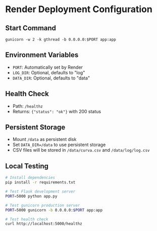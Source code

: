 # Render Deployment Configuration

## Start Command
```
gunicorn -w 2 -k gthread -b 0.0.0.0:$PORT app:app
```

## Environment Variables
- `PORT`: Automatically set by Render
- `LOG_DIR`: Optional, defaults to "log" 
- `DATA_DIR`: Optional, defaults to "data"

## Health Check
- Path: `/healthz`
- Returns: `{"status": "ok"}` with 200 status

## Persistent Storage
- Mount `/data` as persistent disk
- Set `DATA_DIR=/data` to use persistent storage
- CSV files will be stored in `/data/curva.csv` and `/data/log/log.csv`

## Local Testing
```bash
# Install dependencies
pip install -r requirements.txt

# Test Flask development server
PORT=5000 python app.py

# Test gunicorn production server
PORT=5000 gunicorn -b 0.0.0.0:$PORT app:app

# Test health check
curl http://localhost:5000/healthz
```

